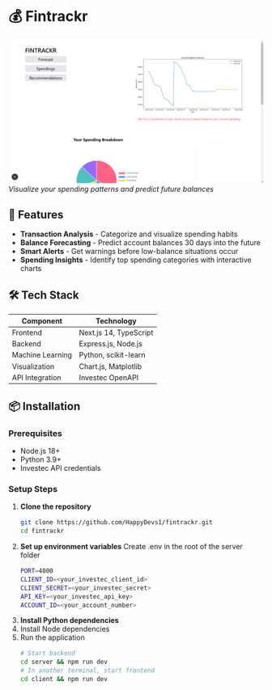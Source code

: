 # 💰 Fintrackr

![Dashboard Preview](https://github.com/HappyDevs1/fintrackr/blob/main/Screenshot%20(163).png?raw=true)  
*Visualize your spending patterns and predict future balances*

## 🌟 Features

- **Transaction Analysis** - Categorize and visualize spending habits
- **Balance Forecasting** - Predict account balances 30 days into the future
- **Smart Alerts** - Get warnings before low-balance situations occur
- **Spending Insights** - Identify top spending categories with interactive charts

## 🛠️ Tech Stack

| Component          | Technology               |
|--------------------|--------------------------|
| Frontend           | Next.js 14, TypeScript   |
| Backend            | Express.js, Node.js      |
| Machine Learning   | Python, scikit-learn     |
| Visualization      | Chart.js, Matplotlib     |
| API Integration    | Investec OpenAPI         |

## 📦 Installation

### Prerequisites
- Node.js 18+
- Python 3.9+
- Investec API credentials

### Setup Steps

1. **Clone the repository**
   ```bash
   git clone https://github.com/HappyDevs1/fintrackr.git
   cd fintrackr
2. **Set up environment variables**
   Create .env in the root of the server folder
   ```bash
   PORT=4000
   CLIENT_ID=<your_investec_client_id>
   CLIENT_SECRET=<your_investec_secret>
   API_KEY=<your_investec_api_key>
   ACCOUNT_ID=<your_account_number>
3. **Install Python dependencies**
4. Install Node dependencies
5. Run the application
   ```bash
   # Start backend
   cd server && npm run dev
   # In another terminal, start frontend
   cd client && npm run dev
   
